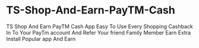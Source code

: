 # TS-Shop-And-Earn-PayTM-Cash
TS Shop And Earn PayTM Cash App Easy To Use Every Shopping Cashback In To Your PayTm account And Refer Your friend Family Member Earn Extra Install Popular app And Earn 
